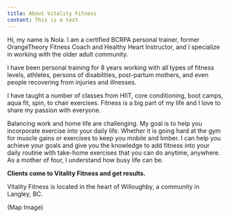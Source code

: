 ```yaml
---
title: About Vitality Fitness
content: T﻿his is a test
---
```

Hi, my name is Nola. I am a certified BCRPA personal trainer, former OrangeTheory Fitness Coach and Healthy Heart Instructor, and I specialize in working with the older adult community.

I have been personal training for 8 years working with all types of fitness levels, athletes, persons of disabilities, post-partum mothers, and even people recovering from injuries and illnesses.

I have taught a number of classes from HIIT, core conditioning, boot camps, aqua fit, spin, to chair exercises. Fitness is a big part of my life and I love to share my passion with everyone.

Balancing work and home life are challenging. My goal is to help you incorporate exercise into your daily life. Whether it is going hard at the gym for muscle gains or exercises to keep you mobile and limber. I can help you achieve your goals and give you the knowledge to add fitness into your daily routine with take-home exercises that you can do anytime, anywhere. As a mother of four, I understand how busy life can be.

**Clients come to Vitality Fitness and get results.**

Vitality Fitness is located in the heart of Willoughby, a community in Langley, BC.

(﻿Map Image)